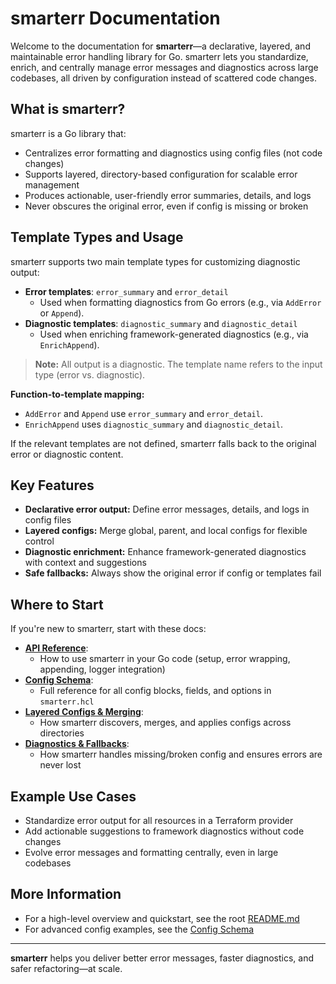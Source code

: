# smarterr Documentation

Welcome to the documentation for **smarterr**—a declarative, layered, and maintainable error handling library for Go. smarterr lets you standardize, enrich, and centrally manage error messages and diagnostics across large codebases, all driven by configuration instead of scattered code changes.

## What is smarterr?

smarterr is a Go library that:

- Centralizes error formatting and diagnostics using config files (not code changes)
- Supports layered, directory-based configuration for scalable error management
- Produces actionable, user-friendly error summaries, details, and logs
- Never obscures the original error, even if config is missing or broken

## Template Types and Usage

smarterr supports two main template types for customizing diagnostic output:

- **Error templates**: `error_summary` and `error_detail`
  - Used when formatting diagnostics from Go errors (e.g., via `AddError` or `Append`).
- **Diagnostic templates**: `diagnostic_summary` and `diagnostic_detail`
  - Used when enriching framework-generated diagnostics (e.g., via `EnrichAppend`).

> **Note:** All output is a diagnostic. The template name refers to the input type (error vs. diagnostic).

**Function-to-template mapping:**

- `AddError` and `Append` use `error_summary` and `error_detail`.
- `EnrichAppend` uses `diagnostic_summary` and `diagnostic_detail`.

If the relevant templates are not defined, smarterr falls back to the original error or diagnostic content.

## Key Features

- **Declarative error output:** Define error messages, details, and logs in config files
- **Layered configs:** Merge global, parent, and local configs for flexible control
- **Diagnostic enrichment:** Enhance framework-generated diagnostics with context and suggestions
- **Safe fallbacks:** Always show the original error if config or templates fail

## Where to Start

If you're new to smarterr, start with these docs:

- [**API Reference**](api.md):
  - How to use smarterr in your Go code (setup, error wrapping, appending, logger integration)
- [**Config Schema**](schema.md):
  - Full reference for all config blocks, fields, and options in `smarterr.hcl`
- [**Layered Configs & Merging**](layering.md):
  - How smarterr discovers, merges, and applies configs across directories
- [**Diagnostics & Fallbacks**](diagnostics.md):
  - How smarterr handles missing/broken config and ensures errors are never lost

## Example Use Cases

- Standardize error output for all resources in a Terraform provider
- Add actionable suggestions to framework diagnostics without code changes
- Evolve error messages and formatting centrally, even in large codebases

## More Information

- For a high-level overview and quickstart, see the root [README.md](../README.md)
- For advanced config examples, see the [Config Schema](schema.md)

---

**smarterr** helps you deliver better error messages, faster diagnostics, and safer refactoring—at scale.
